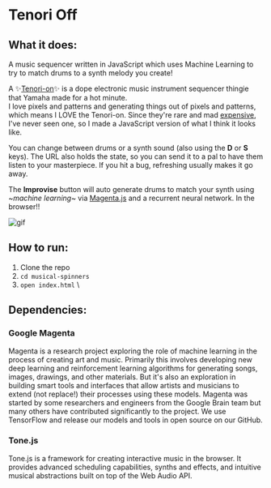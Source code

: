 # Tenori Off

## What it does:
A music sequencer written in JavaScript which uses Machine Learning to try to match drums to a synth melody you create!

A ✨[Tenori-on](https://en.wikipedia.org/wiki/Tenori-on)✨ is a dope electronic music
instrument sequencer thingie that Yamaha made for a hot minute.  
I love pixels and patterns and generating things out of pixels and patterns, which means
I LOVE the Tenori-on. Since they're rare and
mad [expensive](https://reverb.com/item/11642149-yamaha-tenori-on), I've never seen one,
so I made a JavaScript version of what I think it looks like.

You can change between drums or a synth sound (also using the **D** or **S** keys). The URL also holds the state, so you can send it to a pal to have them listen to your masterpiece. If you hit a bug, refreshing usually makes it go away.

The **Improvise** button will auto generate drums to match your synth using
~*machine learning*~ via [Magenta.js](https://magenta.tensorflow.org/js) and a recurrent neural network. In the browser!!

![gif](https://user-images.githubusercontent.com/1369170/41994031-05b13eea-7a02-11e8-9948-077a0a56b038.gif)

## How to run:
1. Clone the repo
2. `cd musical-spinners`
3. `open index.html`
\

## Dependencies:
### Google Magenta
Magenta is a research project exploring the role of machine learning in the process of creating art and music. Primarily this involves developing new deep learning and reinforcement learning algorithms for generating songs, images, drawings, and other materials. But it's also an exploration in building smart tools and interfaces that allow artists and musicians to extend (not replace!) their processes using these models. Magenta was started by some researchers and engineers from the Google Brain team but many others have contributed significantly to the project. We use TensorFlow and release our models and tools in open source on our GitHub.

### Tone.js
Tone.js is a framework for creating interactive music in the browser. It provides advanced scheduling capabilities, synths and effects, and intuitive musical abstractions built on top of the Web Audio API.
